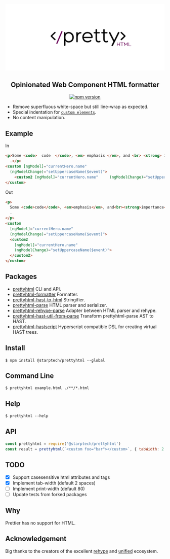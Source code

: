 ![Prettyhtml Banner](/logo.png)

<h2 align="center">Opinionated Web Component HTML formatter</h2>

<p align="center">
  <a href="https://www.npmjs.com/package/prettyhtml">
    <img alt="npm version" src="https://img.shields.io/npm/v/@starptech/prettyhtml.svg?style=flat-square">
  </a>
</p>

- Remove superfluous white-space but still line-wrap as expected.
- Special indentation for [`custom elements`](https://developers.google.com/web/fundamentals/web-components/).
- No content manipulation.

## Example

In

```html
<p>Some <code>  code  </code>, <em> emphasis </em>, and <br> <strong> importance </strong>
  .</p>
<custom [ngModel]="currentHero.name"
  (ngModelChange)="setUppercaseName($event)">
    <custom2 [ngModel]="currentHero.name"     (ngModelChange)="setUppercaseName($event)">   </custom2>
</custom>
```

Out

```html
<p>
  Some <code>code</code>, <em>emphasis</em>, and<br><strong>importance</strong>
  .
</p>
<custom
  [ngModel]="currentHero.name"
  (ngModelChange)="setUppercaseName($event)">
  <custom2
    [ngModel]="currentHero.name"
    (ngModelChange)="setUppercaseName($event)">
  </custom2>
</custom>
```

## Packages

* [prettyhtml](/packages/prettyhtml) CLI and API.
* [prettyhtml-formatter](/packages/prettyhtml-formatter) Formatter.
* [prettyhtml-hast-to-html](/packages/prettyhtml-hast-to-html) Stringifier.
* [prettyhtml-parse](/packages/prettyhtml-parse) HTML parser and serializer.
* [prettyhtml-rehype-parse](/packages/prettyhtml-rehype-parse) Adapter between HTML parser and rehype.
* [prettyhtml-hast-util-from-parse](/packages/prettyhtml-hast-util-from-parse) Transform prettyhtml-parse AST to HAST.
* [prettyhtml-hastscript](/packages/prettyhtml-hastscript) Hyperscript compatible DSL for creating virtual HAST trees.

## Install

```
$ npm install @starptech/prettyhtml --global
```

## Command Line

```
$ prettyhtml example.html ./**/*.html
```

## Help

```
$ prettyhtml --help
```

## API

```js
const prettyhtml = require('@starptech/prettyhtml')
const result = prettyhtml(`<custom foo="bar"></custom>`, { tabWidth: 2 })
```

## TODO

* [X] Support casesensitive html attributes and tags
* [X] Implement tab-width (default 2 spaces)
* [ ] Implement print-width (default 80)
* [ ] Update tests from forked packages

## Why

Prettier has no support for HTML.


## Acknowledgement

Big thanks to the creators of the excellent [rehype](https://github.com/rehypejs/rehype) and [unified](https://github.com/unifiedjs/unified) ecosystem.

